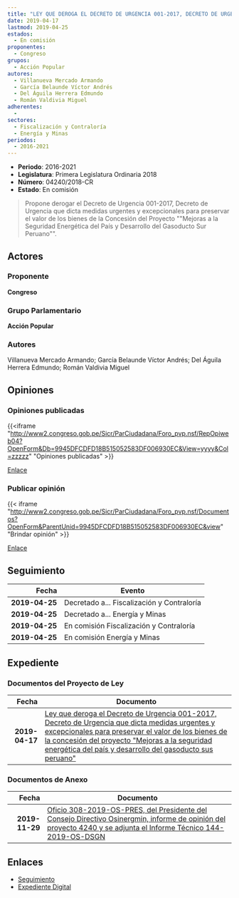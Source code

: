 ```yaml
---
title: "LEY QUE DEROGA EL DECRETO DE URGENCIA 001-2017, DECRETO DE URGENCIA QUE DICTA MEDIDAS URGENTES Y EXCEPCIONALES PARA PRESERVAR EL VALOR DE LOS BIENES DE LA CONCESIÓN DEL PROYECTO 'MEJORAS A LA SEGURIDAD ENERGÉTICA DEL PAÍS Y DESARROLLO DEL GASODUCTO SUR PERUANO'"
date: 2019-04-17
lastmod: 2019-04-25
estados: 
  - En comisión
proponentes: 
  - Congreso
grupos: 
  - Acción Popular
autores: 
  - Villanueva Mercado Armando
  - García Belaunde Víctor Andrés
  - Del Águila Herrera Edmundo
  - Román Valdivia Miguel
adherentes: 
  - 
sectores: 
  - Fiscalización y Contraloría
  - Energía y Minas
periodos: 
  - 2016-2021
---
```


- **Periodo**: 2016-2021
- **Legislatura**: Primera Legislatura Ordinaria 2018
- **Número**: 04240/2018-CR
- **Estado**: En comisión

> Propone derogar el Decreto de Urgencia 001-2017, Decreto de Urgencia que dicta medidas urgentes y excepcionales para preservar el valor de los bienes de la Concesión del Proyecto ""Mejoras a la Seguridad Energética del País y Desarrollo del Gasoducto Sur Peruano"".


## Actores

### Proponente

**Congreso**

### Grupo Parlamentario

**Acción Popular**

### Autores

Villanueva Mercado Armando; García Belaunde Víctor Andrés; Del Águila Herrera Edmundo; Román Valdivia Miguel


## Opiniones

### Opiniones publicadas

{{<iframe "http://www2.congreso.gob.pe/Sicr/ParCiudadana/Foro_pvp.nsf/RepOpiweb04?OpenForm&Db=9945DFCDFD18B515052583DF006930EC&View=yyyy&Col=zzzzz" "Opiniones publicadas" >}}

[Enlace](http://www2.congreso.gob.pe/Sicr/ParCiudadana/Foro_pvp.nsf/RepOpiweb04?OpenForm&Db=9945DFCDFD18B515052583DF006930EC&View=yyyy&Col=zzzzz)
### Publicar opinión

{{< iframe "http://www2.congreso.gob.pe/Sicr/ParCiudadana/Foro_pvp.nsf/Documentos?OpenForm&ParentUnid=9945DFCDFD18B515052583DF006930EC&view" "Brindar opinión" >}}

[Enlace](http://www2.congreso.gob.pe/Sicr/ParCiudadana/Foro_pvp.nsf/Documentos?OpenForm&ParentUnid=9945DFCDFD18B515052583DF006930EC&view)

## Seguimiento

| Fecha | Evento |
|------:|--------|
| **2019-04-25** | Decretado a... Fiscalización y Contraloría|
| **2019-04-25** | Decretado a... Energía y Minas|
| **2019-04-25** | En comisión Fiscalización y Contraloría|
| **2019-04-25** | En comisión Energía y Minas|


## Expediente


### Documentos del Proyecto de Ley

| Fecha | Documento |
|------:|--------|
| **2019-04-17** | [Ley que deroga el Decreto de Urgencia 001-2017, Decreto de Urgencia que dicta medidas urgentes y excepcionales para preservar el valor de los bienes de la concesión del proyecto "Mejoras a la seguridad energética del país y desarrollo del gasoducto sus peruano"](http://www.leyes.congreso.gob.pe/Documentos/2016_2021/Proyectos_de_Ley_y_de_Resoluciones_Legislativas/PL0424020190417.pdf) |

### Documentos de Anexo

| Fecha | Documento |
|------:|--------|
| **2019-11-29** | [Oficio 308-2019-OS-PRES, del Presidente del Consejo Directivo Osinergmin, informe de opinión del proyecto 4240 y se adjunta el Informe Técnico 144-2019-OS-DSGN](http://www.leyes.congreso.gob.pe/Documentos/2016_2021/Oficios/Otras_Instituciones/OFICIO-308-2019-OS-PRES.pdf) |

## Enlaces 

- [Seguimiento](http://www2.congreso.gob.pe/Sicr/TraDocEstProc/CLProLey2016.nsf/f7fff46988ca05b1052578e100829cc7/77086ae5248fb7a3052583df0080f547?OpenDocument)
- [Expediente Digital](http://www2.congreso.gob.pe/Sicr/TraDocEstProc/CLProLey2016.nsf/f7fff46988ca05b1052578e100829cc7/77086ae5248fb7a3052583df0080f547?OpenDocument&Click=05257FB7005EB655.eb71d0cf91d8294e05256cdf006b5706/$Body/0.1C6C)
